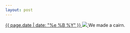 ```yaml
---
layout: post
---
```


<p>
  <a href="/146">
    <time>{{ page.date | date: "%e %B %Y" }}</time>
    <img src="https://s3.amazonaws.com/life.aaronjgreenberg.com/146.jpg">
  </a>
  We made a cairn.
</p>
